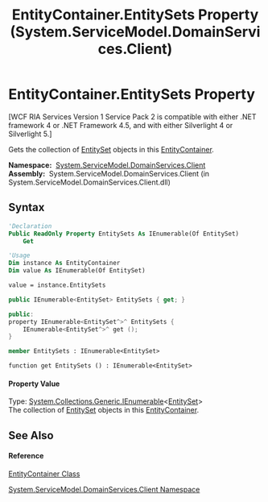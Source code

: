 ﻿---
title: EntityContainer.EntitySets Property  (System.ServiceModel.DomainServices.Client)
TOCTitle: EntitySets Property
ms:assetid: P:System.ServiceModel.DomainServices.Client.EntityContainer.EntitySets
ms:mtpsurl: https://msdn.microsoft.com/en-us/library/system.servicemodel.domainservices.client.entitycontainer.entitysets(v=VS.91)
ms:contentKeyID: 28754704
ms.date: 01/27/2012
mtps_version: v=VS.91
f1_keywords:
- System.ServiceModel.DomainServices.Client.EntityContainer.EntitySets
- System.ServiceModel.DomainServices.Client.EntityContainer.get_EntitySets
dev_langs:
- CSharp
- JScript
- VB
- FSharp
- c++
api_location:
- System.ServiceModel.DomainServices.Client.dll
api_name:
- System.ServiceModel.DomainServices.Client.EntityContainer.EntitySets
- System.ServiceModel.DomainServices.Client.EntityContainer.get_EntitySets
api_type:
- Managed
topic_type:
- apiref
- kbSyntax
product_family_name: VS
ROBOTS: INDEX,FOLLOW
---

# EntityContainer.EntitySets Property

\[WCF RIA Services Version 1 Service Pack 2 is compatible with either .NET framework 4 or .NET Framework 4.5, and with either Silverlight 4 or Silverlight 5.\]

Gets the collection of [EntitySet](ff423164\(v=vs.91\).md) objects in this [EntityContainer](ff422965\(v=vs.91\).md).

**Namespace:**  [System.ServiceModel.DomainServices.Client](ff422479\(v=vs.91\).md)  
**Assembly:**  System.ServiceModel.DomainServices.Client (in System.ServiceModel.DomainServices.Client.dll)

## Syntax

``` vb
'Declaration
Public ReadOnly Property EntitySets As IEnumerable(Of EntitySet)
    Get
```

``` vb
'Usage
Dim instance As EntityContainer
Dim value As IEnumerable(Of EntitySet)

value = instance.EntitySets
```

``` csharp
public IEnumerable<EntitySet> EntitySets { get; }
```

``` c++
public:
property IEnumerable<EntitySet^>^ EntitySets {
    IEnumerable<EntitySet^>^ get ();
}
```

``` fsharp
member EntitySets : IEnumerable<EntitySet>
```

``` jscript
function get EntitySets () : IEnumerable<EntitySet>
```

#### Property Value

Type: [System.Collections.Generic.IEnumerable](https://msdn.microsoft.com/en-us/library/9eekhta0)\<[EntitySet](ff423164\(v=vs.91\).md)\>  
The collection of [EntitySet](ff423164\(v=vs.91\).md) objects in this [EntityContainer](ff422965\(v=vs.91\).md).  

## See Also

#### Reference

[EntityContainer Class](ff422965\(v=vs.91\).md)

[System.ServiceModel.DomainServices.Client Namespace](ff422479\(v=vs.91\).md)


